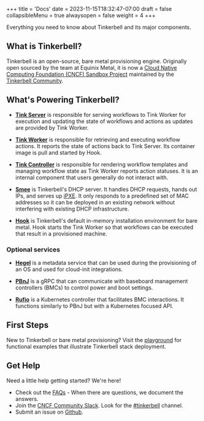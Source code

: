 +++
title = 'Docs'
date = 2023-11-15T18:32:47-07:00
draft = false
collapsibleMenu = true
alwaysopen = false
weight = 4
+++

Everything you need to know about Tinkerbell and its major components.

## What is Tinkerbell?

Tinkerbell is an open-source, bare metal provisioning engine. Originally open sourced by the team at Equinix Metal, it is now a [Cloud Native Computing Foundation (CNCF) Sandbox Project](https://www.cncf.io/projects/tinkerbell/) maintained by the [Tinkerbell Community](/community/).

## What's Powering Tinkerbell?

- **[Tink Server]** is responsible for serving workflows to Tink Worker for execution and updating the state of workflows and actions as updates are provided by Tink Worker.

- **[Tink Worker]** is responsible for retrieving and executing workflow actions. It reports the state of actions back to Tink Server. Its container image is pull and started by Hook.

- **[Tink Controller]** is responsible for rendering workflow templates and managing workflow state as Tink Worker reports action statuses. It is an internal component that users generally do not interact with.

- **[Smee]** is Tinkerbell's DHCP server.
  It handles DHCP requests, hands out IPs, and serves up [iPXE].
  It only responds to a predefined set of MAC addresses so it can be deployed in an existing network without interfering with existing DHCP infrastructure.

- **[Hook]** is Tinkerbell's default in-memory installation environment for bare metal. Hook starts the Tink Worker so that workflows can be executed that result in a provisioned machine.

### Optional services

- **[Hegel]** is a metadata service that can be used during the provisioning of an OS and used for cloud-init integrations.

- **[PBnJ]** is a gRPC that can communicate with baseboard management controllers (BMCs) to control power and boot settings.

- **[Rufio]** is a Kubernetes controller that facilitates BMC interactions. It functions similarly to PBnJ but with a Kubernetes focused API.

## First Steps

New to Tinkerbell or bare metal provisioning? Visit the [playground] for functional examples that illustrate Tinkerbell stack deployment.

## Get Help

Need a little help getting started? We're here!

- Check out the [FAQs] - When there are questions, we document the answers.
- Join the [CNCF Community Slack].
  Look for the [#tinkerbell] channel.
- Submit an issue on [Github].

[Smee]: /docs/services/Smee
[pbnj]: /docs/services/Pbnj
[hook]: /docs/services/HookOS
[hegel]: /docs/services/Hegel
[rufio]: /docs/services/Rufio
[tink server]: /docs/services/tink-server
[tink worker]: /docs/services/tink-worker
[tink controller]: /docs/services/tink-controller
[cncf community slack]: https://slack.cncf.io/
[faqs]: /faq/
[github]: https://github.com/tinkerbell
[ipxe]: https://ipxe.org/
[#tinkerbell]: https://app.slack.com/client/T08PSQ7BQ/C01SRB41GMT
[playground]: https://github.com/tinkerbell/playground